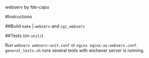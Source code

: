 webserv
by fde-capu

#Instructions

##Build
`make` | `webserv` and `cgi_webserv`

##Tests
(on `unit/`)

Run `webserv webserv-unit.conf` or `nginx nginx-as-webserv.conf`.
`general_tests.sh` runs several tests with wichever server is running.
